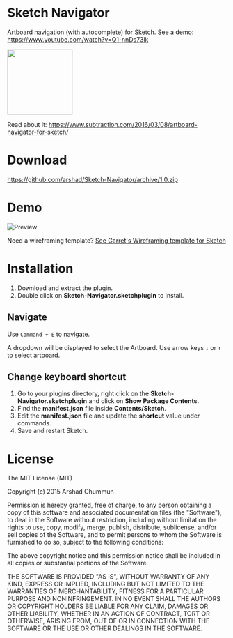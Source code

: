 # Sketch Navigator
Artboard navigation (with autocomplete) for Sketch. See a demo: https://www.youtube.com/watch?v=Q1-nnDs73lk

<img src="http://i.imgur.com/PSbP5G7.jpg" width="150" />

Read about it: https://www.subtraction.com/2016/03/08/artboard-navigator-for-sketch/

# Download

https://github.com/arshad/Sketch-Navigator/archive/1.0.zip

# Demo

![Preview](https://cloud.githubusercontent.com/assets/124599/21480965/f69cc6d0-cb7b-11e6-873e-be6b3e7f5271.gif)


Need a wireframing template? [See Garret's Wireframing template for Sketch](https://www.chapterthree.com/blog/wireframing-template-sketch)

# Installation

1. Download and extract the plugin.
2. Double click on **Sketch-Navigator.sketchplugin** to install.

## Navigate
Use `Command + E` to navigate.

A dropdown will be displayed to select the Artboard. Use arrow keys `↓` or `↑` to select artboard.

## Change keyboard shortcut

1. Go to your plugins directory, right click on the **Sketch-Navigator.sketchplugin** and click on **Show Package Contents**.
2. Find the **manifest.json** file inside **Contents/Sketch**.
3. Edit the **manifest.json** file and update the **shortcut** value under commands.
4. Save and restart Sketch.

# License

The MIT License (MIT)

Copyright (c) 2015 Arshad Chummun

Permission is hereby granted, free of charge, to any person obtaining a copy
of this software and associated documentation files (the "Software"), to deal
in the Software without restriction, including without limitation the rights
to use, copy, modify, merge, publish, distribute, sublicense, and/or sell
copies of the Software, and to permit persons to whom the Software is
furnished to do so, subject to the following conditions:

The above copyright notice and this permission notice shall be included in all
copies or substantial portions of the Software.

THE SOFTWARE IS PROVIDED "AS IS", WITHOUT WARRANTY OF ANY KIND, EXPRESS OR
IMPLIED, INCLUDING BUT NOT LIMITED TO THE WARRANTIES OF MERCHANTABILITY,
FITNESS FOR A PARTICULAR PURPOSE AND NONINFRINGEMENT. IN NO EVENT SHALL THE
AUTHORS OR COPYRIGHT HOLDERS BE LIABLE FOR ANY CLAIM, DAMAGES OR OTHER
LIABILITY, WHETHER IN AN ACTION OF CONTRACT, TORT OR OTHERWISE, ARISING FROM,
OUT OF OR IN CONNECTION WITH THE SOFTWARE OR THE USE OR OTHER DEALINGS IN THE
SOFTWARE.
